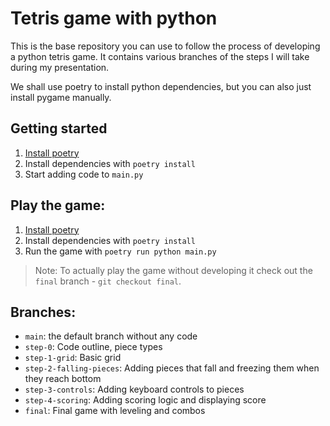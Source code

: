 # Tetris game with python

This is the base repository you can use to follow the process of
developing a python tetris game. It contains various branches of the steps
I will take during my presentation.

We shall use poetry to install python dependencies, but you can also just install
pygame manually.

## Getting started

1. [Install poetry](https://python-poetry.org/docs/#installation)
2. Install dependencies with `poetry install`
3. Start adding code to `main.py`

## Play the game:

1. [Install poetry](https://python-poetry.org/docs/#installation)
2. Install dependencies with `poetry install`
3. Run the game with `poetry run python main.py`

> Note: To actually play the game without developing it check out the `final` branch - `git checkout final`.

## Branches:

- `main`: the default branch without any code
- `step-0`: Code outline, piece types
- `step-1-grid`: Basic grid
- `step-2-falling-pieces`: Adding pieces that fall and freezing them when they reach bottom
- `step-3-controls`: Adding keyboard controls to pieces
- `step-4-scoring`: Adding scoring logic and displaying score
- `final`: Final game with leveling and combos
